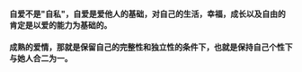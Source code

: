 #### 自爱不是"自私"，自爱是爱他人的基础，对自己的生活，幸福，成长以及自由的肯定是以爱的能力为基础的。
#### 成熟的爱情，那就是保留自己的完整性和独立性的条件下，也就是保持自己个性下与她人合二为一。
